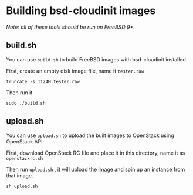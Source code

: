 Building bsd-cloudinit images
=============================

_Note: all of these tools should be run on FreeBSD 9+._

build.sh
--------
You can use `build.sh` to build FreeBSD images with bsd-cloudinit installed.

First, create an empty disk image file, name it `tester.raw`

	truncate -s 1124M tester.raw

Then run it

	sudo ./build.sh

upload.sh
---------
You can use `upload.sh` to upload the built images to OpenStack using OpenStack API.

First, download OpenStack RC file and place it in this directory, name it as `openstackrc.sh`

Then run `upload.sh` , it will upload the image and spin up an instance from that image.

	sh upload.sh
